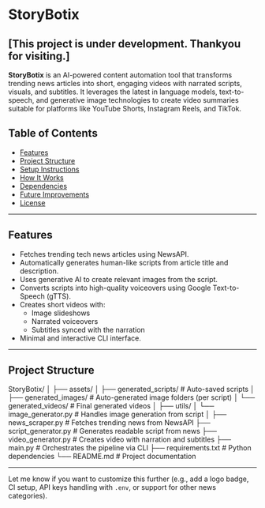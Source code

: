 # StoryBotix
## [This project is under development. Thankyou for visiting.]

**StoryBotix** is an AI-powered content automation tool that transforms trending news articles into short, engaging videos with narrated scripts, visuals, and subtitles. It leverages the latest in language models, text-to-speech, and generative image technologies to create video summaries suitable for platforms like YouTube Shorts, Instagram Reels, and TikTok.

## Table of Contents

- [Features](#features)
- [Project Structure](#project-structure)
- [Setup Instructions](#setup-instructions)
- [How It Works](#how-it-works)
- [Dependencies](#dependencies)
- [Future Improvements](#future-improvements)
- [License](#license)

---

## Features

- Fetches trending tech news articles using NewsAPI.
- Automatically generates human-like scripts from article title and description.
- Uses generative AI to create relevant images from the script.
- Converts scripts into high-quality voiceovers using Google Text-to-Speech (gTTS).
- Creates short videos with:
  - Image slideshows
  - Narrated voiceovers
  - Subtitles synced with the narration
- Minimal and interactive CLI interface.

---

## Project Structure

StoryBotix/
│
├── assets/
│ ├── generated_scripts/ # Auto-saved scripts
│ ├── generated_images/ # Auto-generated image folders (per script)
│ └── generated_videos/ # Final generated videos
│
├── utils/
│ └── image_generator.py # Handles image generation from script
│
├── news_scraper.py # Fetches trending news from NewsAPI
├── script_generator.py # Generates readable script from news
├── video_generator.py # Creates video with narration and subtitles
├── main.py # Orchestrates the pipeline via CLI
├── requirements.txt # Python dependencies
└── README.md # Project documentation



---

Let me know if you want to customize this further (e.g., add a logo badge, CI setup, API keys handling with `.env`, or support for other news categories).
